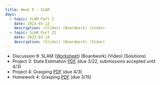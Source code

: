 ```yaml
---
title: Week 9 - SLAM
days:
  - topic: SLAM Part I
    date: 2023-03-12
    description: (Slides) (Boardwork) (Video) 
  - topic: SLAM Part II
    date: 2023-03-14
    description: (Slides) (Boardwork) (Video)
---
```


- Discussion 9: SLAM ([Worksheet](https://ucb-ee106.github.io/106b-sp24site/assets/disc/disc9_SLAM.pdf)) (Boardwork) (Video) (Solutions)
- Project 3: State Estimation [PDF](https://ucb-ee106.github.io/106b-sp24site/assets/proj/proj3.pdf) (due 3/22, submissions accepted until 4/3)
- Project 4: Grasping [PDF](https://ucb-ee106.github.io/106b-sp24site/assets/proj/proj4.pdf) (due 4/3)
- Homework 4: Grasping [PDF](https://ucb-ee106.github.io/106b-sp24site/assets/hw/hw4.pdf) (due 3/15)

<a id="Week10"></a>
